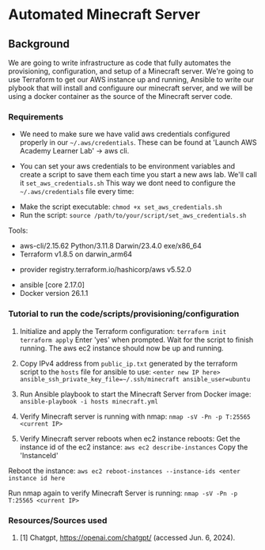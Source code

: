 # Automated Minecraft Server

## Background
We are going to write infrastructure as code that fully automates the  provisioning, configuration, and setup of a Minecraft server. We're going to use Terraform to get our AWS instance up and running, Ansible to write our plybook that will install and configuure our minecraft server, and we will be using a docker container as the source of the Minecraft server code.

### Requirements
- We need to make sure we have valid aws credentials configured properly in our `~/.aws/credentials`. These can be found at 'Launch AWS Academy Learner Lab' -> aws cli.

- You can set your aws credentials to be environment variables and create a script to save them each time you start a new aws lab. We'll call it `set_aws_credentials.sh` This way we dont need to configure the `~/.aws/credentials` file every time:
<!--
#!/bin/bash

echo "Setting AWS environment variables..."
export AWS_ACCESS_KEY_ID="YOUR_NEW_ACCESS_KEY_ID"
export AWS_SECRET_ACCESS_KEY="YOUR_NEW_SECRET_ACCESS_KEY"
export AWS_SESSION_TOKEN="YOUR_NEW_SESSION_TOKEN"

echo "AWS environment variables set."
-->

- Make the script executable: `chmod +x set_aws_credentials.sh`
- Run the script: `source /path/to/your/script/set_aws_credentials.sh`


Tools:
- aws-cli/2.15.62 Python/3.11.8 Darwin/23.4.0 exe/x86_64
- Terraform v1.8.5
on darwin_arm64
+ provider registry.terraform.io/hashicorp/aws v5.52.0
- ansible [core 2.17.0]
- Docker version 26.1.1


### Tutorial to run the code/scripts/provisioning/configuration
1. Initialize and apply the Terraform configuration:
`terraform init`
`terraform apply`
Enter 'yes' when prompted.
Wait for the script to finish running.
The aws ec2 instance should now be up and running.

2. Copy IPv4 address from `public_ip.txt` generated by the terraform script to the `hosts` file for ansible to use:
`<enter new IP here> ansible_ssh_private_key_file=~/.ssh/minecraft ansible_user=ubuntu`

2. Run Ansible playbook to start the Minecraft Server from Docker image:
`ansible-playbook -i hosts minecraft.yml`

4. Verify Minecraft server is running with nmap:
`nmap -sV -Pn -p T:25565 <current IP>`

5. Verify Minecraft server reboots when ec2 instance reboots:
Get the instance id of the ec2 instance:
`aws ec2 describe-instances`
Copy the 'InstanceId'

Reboot the instance:
`aws ec2 reboot-instances --instance-ids <enter instance id here`

Run nmap again to verify Minecraft Server is running:
`nmap -sV -Pn -p T:25565 <current IP>`



### Resources/Sources used
1. [1] Chatgpt, https://openai.com/chatgpt/ (accessed Jun. 6, 2024). 